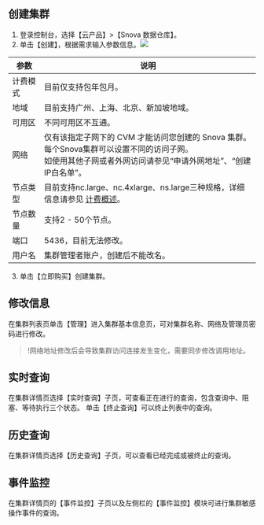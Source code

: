 
## 创建集群
1. 登录控制台，选择【云产品】>【Snova 数据仓库】。
2. 单击【创建】，根据需求输入参数信息。![](https://main.qcloudimg.com/raw/9e75f400f3ee384ca304a46f6b9024f4.png)

| 参数          | 说明                                                         |
| --------------- | ------------------------------------------------------------ |
| 计费模式         |目前仅支持包年包月。                              |
| 地域       |目前支持广州、上海、北京、新加坡地域。     |
| 可用区 |     不同可用区不互通。        |
| 网络        | 仅有该指定子网下的 CVM 才能访问您创建的 Snova 集群。<br>每个Snova集群可以设置不同的访问子网。<br>如使用其他子网或者外网访问请参见“申请外网地址”、“创建 IP白名单”。 |
| 节点类型       |  目前支持nc.large、nc.4xlarge、ns.large三种规格，详细信息请参见 [计费概述](https://cloud.tencent.com/document/product/878/20077)。              |
| 节点数量   |支持2 - 50个节点。                                  |
| 端口   |5436，目前无法修改。                                  |
| 用户名          |集群管理者账户，创建后不能改名。 |

3. 单击【立即购买】创建集群。

## 修改信息
在集群列表页单击【管理】进入集群基本信息页，可对集群名称、网络及管理员密码进行修改。
>!网络地址修改后会导致集群访问连接发生变化，需要同步修改调用地址。

## 实时查询
在集群详情页选择【实时查询】子页，可查看正在进行的查询，包含查询中、阻塞、等待执行三个状态。 
单击【终止查询】可以终止列表中的查询。

## 历史查询
在集群详情页选择【历史查询】子页，可以查看已经完成或被终止的查询。

## 事件监控
在集群详情页的【事件监控】子页以及左侧栏的【事件监控】模块可进行集群敏感操作事件的查询。
 
 



